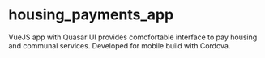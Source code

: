 # housing_payments_app
VueJS app with Quasar UI provides comofortable interface to pay housing and communal services. Developed for mobile build with Cordova.
